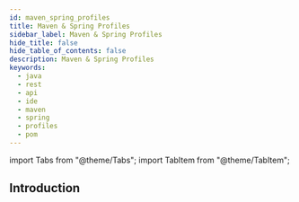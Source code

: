 ```yaml
---
id: maven_spring_profiles
title: Maven & Spring Profiles
sidebar_label: Maven & Spring Profiles
hide_title: false
hide_table_of_contents: false
description: Maven & Spring Profiles
keywords:
  - java
  - rest
  - api
  - ide
  - maven
  - spring
  - profiles
  - pom
---
```


import Tabs from "@theme/Tabs";
import TabItem from "@theme/TabItem";

## Introduction

